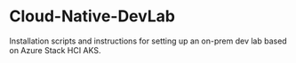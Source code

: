 # Cloud-Native-DevLab
Installation scripts and instructions for setting up an on-prem dev lab based on Azure Stack HCI AKS.

